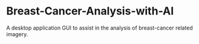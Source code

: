 # Breast-Cancer-Analysis-with-AI
A desktop application GUI to assist in the analysis of breast-cancer related imagery.
